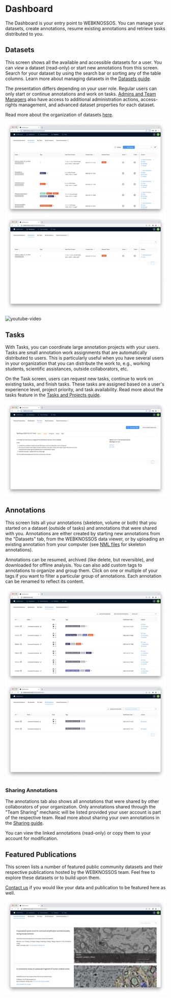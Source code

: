 # Dashboard

The Dashboard is your entry point to WEBKNOSSOS.
You can manage your datasets, create annotations, resume existing annotations and retrieve tasks distributed to you.

## Datasets

This screen shows all the available and accessible datasets for a user.
You can _view_ a dataset (read-only) or start new annotations from this screen.
Search for your dataset by using the search bar or sorting any of the table columns.
Learn more about managing datasets in the [Datasets guide](./datasets.md).

The presentation differs depending on your user role.
Regular users can only start or continue annotations and work on tasks.
[Admins and Team Managers](./users.md#access-rights-roles) also have access to additional administration actions, access-rights management, and advanced dataset properties for each dataset.

Read more about the organization of datasets [here](./datasets.md#dataset-organization).

![Dashboard for Team Managers or Admins with access to dataset settings and additional administration actions.](./images/dashboard_datasets.jpeg)
![Dashboard for Regular Users](./images/dashboard_regular_user.jpeg)

![youtube-video](https://www.youtube.com/embed/naPL1jfCdOc)

## Tasks

With Tasks, you can coordinate large annotation projects with your users.
Tasks are small annotation work assignments that are automatically distributed to users. This is particularly useful when you have several users in your organization that you can distribute the work to, e.g., working students, scientific assistances, outside collaborators, etc.

On the Task screen, users can request new tasks, continue to work on existing tasks, and finish tasks. These tasks are assigned based on a user's experience level, project priority, and task availability.
Read more about the tasks feature in the [Tasks and Projects guide](./tasks.md).

![Tasks can be distributed to users. Task can include rich instructions.](./images/dashboard_tasks.jpeg)

## Annotations

This screen lists all your annotations (skeleton, volume or both) that you started on a dataset (outside of tasks) and annotations that were shared with you. Annotations are either created by starting new annotations from the "Datasets" tab, from the WEBKNOSSOS data viewer, or by uploading an existing annotation from your computer (see [NML files](./data_formats.md#nml) for skeleton annotations).

Annotations can be resumed, archived (like delete, but reversible), and downloaded for offline analysis.
You can also add custom tags to annotations to organize and group them. Click on one or multiple of your tags if you want to filter a particular group of annotations.
Each annotation can be renamed to reflect its content.

![Manage and resume your skeleton and volume annotations.](./images/dashboard_annotations.jpeg)
![Annotations can archived to declutter your dashboard.](./images/dashboard_archive.jpeg)

### Sharing Annotations

The annotations tab also shows all annotations that were shared by other collaborators of your organization. Only annotations shared through the "Team Sharing" mechanic will be listed provided your user account is part of the respective team. Read more about sharing your own annotations in the [Sharing guide](./sharing.md#annotation-sharing).

You can view the linked annotations (read-only) or copy them to your account for modification.

## Featured Publications

This screen lists a number of featured public community datasets and their respective publications hosted by the WEBKNOSSOS team. Feel free to explore these datasets or to build upon them.

[Contact us](mailto:hello@webknossos.org) if you would like your data and publication to be featured here as well.

![The list of featured community datasets.](./images/dashboard_featured_publications.jpeg)
